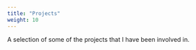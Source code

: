 ```yaml
---
title: "Projects"
weight: 10
---
```


A selection of some of the projects that I have been involved in.
